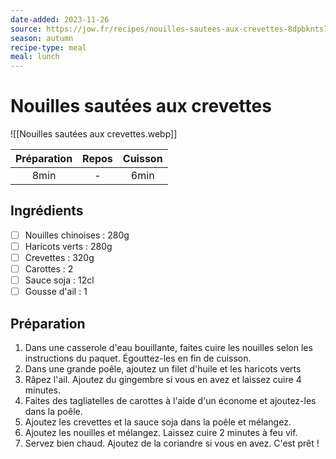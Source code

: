 ```yaml
---
date-added: 2023-11-26
source: https://jow.fr/recipes/nouilles-sautees-aux-crevettes-8dpbknts7e9s9jc40rpw
season: autumn
recipe-type: meal
meal: lunch
---
```


# Nouilles sautées aux crevettes

![[Nouilles sautées aux crevettes.webp]]

| Préparation | Repos | Cuisson |
|:-----------:|:-----:|:-------:|
|    8min     |   -   |  6min   |

## Ingrédients

- [ ] Nouilles chinoises : 280g
- [ ] Haricots verts : 280g
- [ ] Crevettes : 320g
- [ ] Carottes : 2
- [ ] Sauce soja : 12cl
- [ ] Gousse d'ail : 1

## Préparation

1. Dans une casserole d'eau bouillante, faites cuire les nouilles selon les instructions du paquet. Égouttez-les en fin de cuisson.
2. Dans une grande poêle, ajoutez un filet d'huile et les haricots verts
3. Râpez l'ail. Ajoutez du gingembre si vous en avez et laissez cuire 4 minutes.
4. Faites des tagliatelles de carottes à l'aide d'un économe et ajoutez-les dans la poêle.
5. Ajoutez les crevettes et la sauce soja dans la poêle et mélangez.
6. Ajoutez les nouilles et mélangez. Laissez cuire 2 minutes à feu vif.
7. Servez bien chaud. Ajoutez de la coriandre si vous en avez. C'est prêt !
